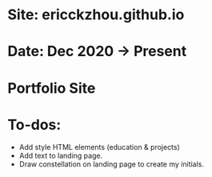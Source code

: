# Site: ericckzhou.github.io
# Date: Dec 2020 -> Present 
# Portfolio Site

# To-dos:
- Add style HTML elements (education & projects)
- Add text to landing page.
- Draw constellation on landing page to create my initials.

